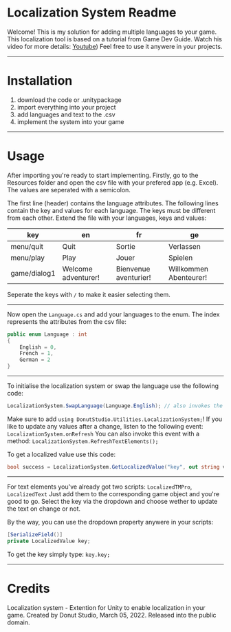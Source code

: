 # Localization System Readme
Welcome!
This is my solution for adding multiple languages to your game.
This localization tool is based on a tutorial from Game Dev Guide. Watch his video for
more details: [Youtube](https://www.youtube.com/watch?v=c-dzg4M20wY))
Feel free to use it anywere in your projects.

***
# Installation
1. download the code or .unitypackage
2. import everything into your project
3. add languages and text to the .csv
4. implement the system into your game

***
# Usage
After importing you're ready to start implementing.
Firstly, go to the Resources folder and open the csv file with your prefered app (e.g. Excel). 
The values are seperated with a semicolon.

The first line (header) contains the language attributes.
The following lines contain the key and values for each language.
The keys must be different from each other.
Extend the file with your languages, keys and values:

| key | en | fr | ge |
| --- | --- | --- | --- |
| menu/quit | Quit|Sortie | Verlassen |
| menu/play | Play|Jouer | Spielen |
| game/dialog1 | Welcome adventurer! | Bienvenue aventurier! |Willkommen Abenteurer! |

Seperate the keys with `/` to make it easier selecting them.

---
Now open the `Language.cs` and add your languages to the enum. 
The index represents the attributes from the csv file:

```csharp
public enum Language : int
{
    English = 0,
    French = 1,
    German = 2
}
```

---
To initialise the localization system or swap the language use the following code:

```csharp
LocalizationSystem.SwapLanguage(Language.English); // also invokes the onRefresh event
```
Make sure to add `using DonutStudio.Utilities.LocalizationSystem;`!
If you like to update any values after a change, listen to the following event: `LocalizationSystem.onRefresh`
You can also invoke this event with a method: `LocalizationSystem.RefreshTextElements();`


To get a localized value use this code:
```csharp
bool success = LocalizationSystem.GetLocalizedValue("key", out string value);
```

---
For text elements you've already got two scripts: `LocalizedTMPro`, `LocalizedText`
Just add them to the corresponding game object and you're good to go.
Select the key via the dropdown and choose wether to update the text on change or not.

By the way, you can use the dropdown property anywere in your scripts:

```csharp
[SerializeField()]
private LocalizedValue key;
```
To get the key simply type: `key.key;`

***
# Credits
Localization system - Extention for Unity to enable localization in your game.
Created by Donut Studio, March 05, 2022.
Released into the public domain.